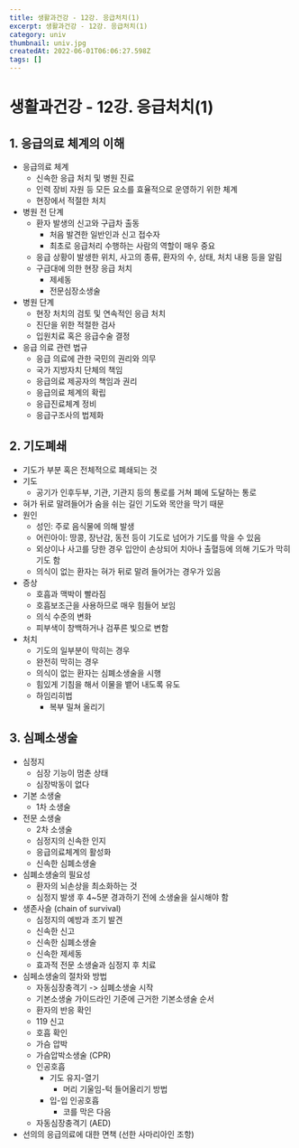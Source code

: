 ```yaml
---
title: 생활과건강 - 12강. 응급처치(1)
excerpt: 생활과건강 - 12강. 응급처치(1)
category: univ
thumbnail: univ.jpg
createdAt: 2022-06-01T06:06:27.598Z
tags: []
---
```

# 생활과건강 - 12강. 응급처치(1)

## 1. 응급의료 체계의 이해
* 응급의료 체계
	* 신속한 응급 처치 및 병원 진료
    * 인력 장비 자원 등 모든 요소를 효율적으로 운영하기 위한 체계
    * 현장에서 적절한 처치
* 병원 전 단계
	* 환자 발생의 신고와 구급차 출동
    	* 처음 발견한 일반인과 신고 접수자
        * 최초로 응급처리 수행하는 사람의 역할이 매우 중요
	* 응급 상황이 발생한 위치, 사고의 종류, 환자의 수, 상태, 처치 내용 등을 알림
	* 구급대에 의한 현장 응급 처치
    	* 제세동
        * 전문심장소생술
* 병원 단계
	* 현장 처치의 검토 및 연속적인 응급 처치
    * 진단을 위한 적절한 검사
    * 입원치료 혹은 응급수술 결정
* 응급 의료 관련 법규
	* 응급 의료에 관한 국민의 권리와 의무
    * 국가 지방자치 단체의 책임
    * 응급의료 제공자의 책임과 권리
	* 응급의료 체계의 확립
    * 응급진료체계 정비
    * 응급구조사의 법제화

## 2. 기도폐쇄
* 기도가 부분 혹은 전체적으로 폐쇄되는 것
* 기도
	* 공기가 인후두부, 기관, 기관지 등의 통로를 거쳐 폐에 도달하는 통로
* 혀가 뒤로 말려들어가 숨을 쉬는 길인 기도와 목안을 막기 때문
* 원인
	* 성인: 주로 음식물에 의해 발생
    * 어린아이: 땅콩, 장난감, 동전 등이 기도로 넘어가 기도를 막을 수 있음
    * 외상이나 사고를 당한 경우 입안이 손상되어 치아나 출혈등에 의해 기도가 막히기도 함
    * 의식이 없는 환자는 혀가 뒤로 말려 들어가는 경우가 있음
* 증상
	* 호흡과 맥박이 빨라짐
    * 호흡보조근을 사용하므로 매우 힘들어 보임
    * 의식 수준의 변화
    * 피부색이 창백하거나 검푸른 빛으로 변함
* 처치
	* 기도의 일부분이 막히는 경우
    * 완전히 막히는 경우
    * 의식이 없는 환자는 심폐소생술을 시행
    * 힘있게 기침을 해서 이물을 뱉어 내도록 유도
    * 하임리히법
    	* 복부 밀쳐 올리기

## 3. 심폐소생술
* 심정지
	* 심장 기능이 멈춘 상태
    * 심장박동이 없다
* 기본 소생술
	* 1차 소생술
* 전문 소생술
	* 2차 소생술
	* 심정지의 신속한 인지
    * 응급의료체계의 활성화
    * 신속한 심폐소생술
* 심폐소생술의 필요성
	* 환자의 뇌손상을 최소화하는 것
    * 심정지 발생 후 4~5분 경과하기 전에 소생술을 실시해야 함
* 생존사슬 (chain of survival)
	* 심정지의 예방과 조기 발견
    * 신속한 신고
    * 신속한 심폐소생술
    * 신속한 제세동
    * 효과적 전문 소생술과 심정지 후 치료
* 심페소생술의 절차와 방법
	* 자동심장충격기 -> 심폐소생술 시작
    * 기본소생술 가이드라인 기준에 근거한 기본소생술 순서
    * 환자의 반응 확인
    * 119 신고
    * 호흡 확인
    * 가슴 압박
    * 가슴압박소생술 (CPR)
    * 인공호흡
    	* 기도 유지-열기
        	* 머리 기울임-턱 들어올리기 방법
		* 입-입 인공호흡
        	* 코를 막은 다음
	* 자동심장충격기 (AED)
* 선의의 응급의료에 대한 면책 (선한 사마리아인 조항)























